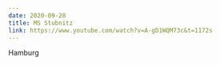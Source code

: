 ```yaml
---
date: 2020-09-28
title: MS Stubnitz
link: https://www.youtube.com/watch?v=A-gD1WQM73c&t=1172s
---
```

Hamburg
